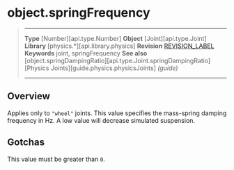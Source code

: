 # object.springFrequency

> --------------------- ------------------------------------------------------------------------------------------
> __Type__              [Number][api.type.Number]
> __Object__            [Joint][api.type.Joint]
> __Library__           [physics.*][api.library.physics]
> __Revision__          [REVISION_LABEL](REVISION_URL)
> __Keywords__          joint, springFrequency
> __See also__          [object.springDampingRatio][api.type.Joint.springDampingRatio]
>								[Physics Joints][guide.physics.physicsJoints] _(guide)_
> --------------------- ------------------------------------------------------------------------------------------

## Overview

Applies only to `"wheel"` joints. This value specifies the <nobr>mass-spring</nobr> damping frequency in Hz. A low value will decrease simulated suspension.

## Gotchas

This value must be greater than `0`.
